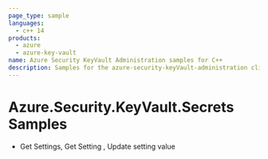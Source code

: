 ```yaml
---
page_type: sample
languages:
  - c++ 14
products:
  - azure
  - azure-key-vault
name: Azure Security KeyVault Administration samples for C++
description: Samples for the azure-security-keyVault-administration client library.
---
```


# Azure.Security.KeyVault.Secrets Samples

- Get Settings, Get Setting , Update setting value


